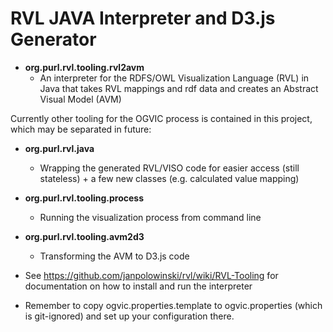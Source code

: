 # RVL JAVA Interpreter and D3.js Generator #

- **org.purl.rvl.tooling.rvl2avm**
  - An interpreter for the RDFS/OWL Visualization Language (RVL) in Java that takes RVL mappings and rdf data and creates an Abstract Visual Model (AVM)

Currently other tooling for the OGVIC process is contained in this project, which may be separated in future:

- **org.purl.rvl.java**
  - Wrapping the generated RVL/VISO code for easier access (still stateless) + a few new classes (e.g. calculated value mapping)
- **org.purl.rvl.tooling.process**
  - Running the visualization process from command line
- **org.purl.rvl.tooling.avm2d3**
  - Transforming the AVM to D3.js code
		

- See https://github.com/janpolowinski/rvl/wiki/RVL-Tooling for documentation on how to install and run the interpreter
- Remember to copy ogvic.properties.template to ogvic.properties (which is git-ignored) and set up your configuration there.
